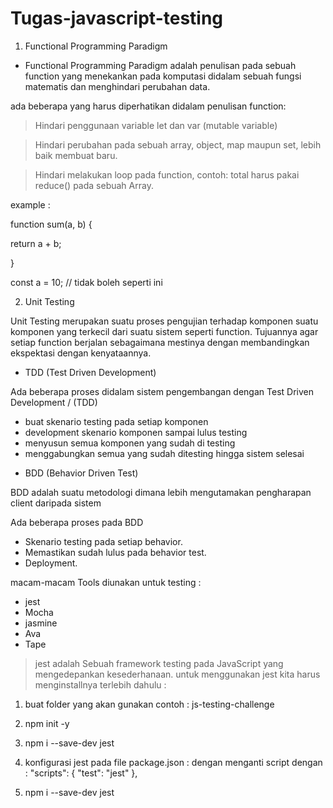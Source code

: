# Tugas-javascript-testing

1. Functional Programming Paradigm

* Functional Programming Paradigm adalah penulisan pada sebuah function yang menekankan pada komputasi didalam sebuah fungsi matematis dan menghindari perubahan data.

ada beberapa yang harus diperhatikan didalam penulisan function:

> Hindari penggunaan variable let dan var (mutable variable)

> Hindari perubahan pada sebuah array, object, map maupun set, lebih baik membuat baru.

> Hindari melakukan loop pada function, contoh: total harus pakai reduce() pada sebuah Array.

example :

function sum(a, b) 
{

  return a + b;
  
}

const a = 10;         // tidak boleh seperti ini  

2. Unit Testing 

Unit Testing merupakan suatu proses pengujian terhadap komponen suatu komponen yang terkecil dari suatu sistem seperti function.
Tujuannya agar setiap function berjalan sebagaimana mestinya dengan membandingkan ekspektasi dengan kenyataannya.

* TDD (Test Driven Development)

Ada beberapa proses didalam sistem pengembangan dengan Test Driven Development / (TDD)
- buat skenario testing pada setiap komponen
- development skenario komponen sampai lulus testing
- menyusun semua komponen yang sudah di testing
- menggabungkan semua yang sudah ditesting hingga sistem selesai

* BDD (Behavior Driven Test)

BDD adalah suatu metodologi dimana lebih mengutamakan pengharapan client daripada sistem

Ada beberapa proses pada BDD
- Skenario testing pada setiap behavior.
- Memastikan sudah lulus pada behavior test.
- Deployment.

macam-macam Tools diunakan untuk testing :

- jest
- Mocha
- jasmine
- Ava
- Tape

> jest 
adalah Sebuah framework testing pada JavaScript yang mengedepankan kesederhanaan.
untuk menggunakan jest kita harus menginstallnya terlebih dahulu :
1. buat folder yang akan gunakan contoh : js-testing-challenge
2. npm init -y 
3. npm i --save-dev jest
4. konfigurasi jest pada file package.json :
   dengan menganti script dengan :
     "scripts": {
    "test": "jest"
  },


1. npm i --save-dev jest






